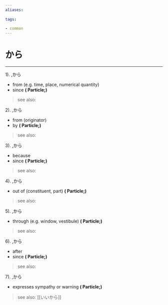 ```yaml
---
aliases:
    
tags:
    
- common
---
```


# から
---
1).
,から

- from (e.g. time, place, numerical quantity)
- since
**( Particle;)**
> see also: 
            
2).
,から

- from (originator)
- by
**( Particle;)**
> see also: 
            
3).
,から

- because
- since
**( Particle;)**
> see also: 
            
4).
,から

- out of (constituent, part)
**( Particle;)**
> see also: 
            
5).
,から

- through (e.g. window, vestibule)
**( Particle;)**
> see also: 
            
6).
,から

- after
- since
**( Particle;)**
> see also: 
            
7).
,から

- expresses sympathy or warning
**( Particle;)**
> see also:  [[いいから]]
            
